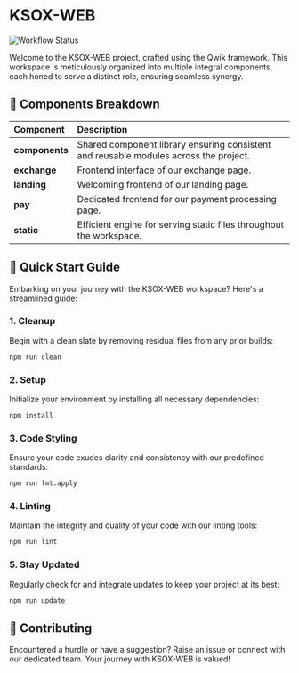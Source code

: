 # KSOX-WEB

![Workflow Status](https://github.com/visoftsolutions/ksox-web/actions/workflows/node.js.yml/badge.svg?event=push)

Welcome to the KSOX-WEB project, crafted using the Qwik framework. This workspace is meticulously organized into multiple integral components, each honed to serve a distinct role, ensuring seamless synergy.

## 🧩 Components Breakdown

| **Component**  | **Description**                                                                       |
| :------------- | :------------------------------------------------------------------------------------ |
| **components** | Shared component library ensuring consistent and reusable modules across the project. |
| **exchange**   | Frontend interface of our exchange page.                                              |
| **landing**    | Welcoming frontend of our landing page.                                               |
| **pay**        | Dedicated frontend for our payment processing page.                                   |
| **static**     | Efficient engine for serving static files throughout the workspace.                   |

## 🚀 Quick Start Guide

Embarking on your journey with the KSOX-WEB workspace? Here's a streamlined guide:

### 1. **Cleanup**

Begin with a clean slate by removing residual files from any prior builds:

```sh
npm run clean
```

### 2. **Setup**

Initialize your environment by installing all necessary dependencies:

```sh
npm install
```

### 3. **Code Styling**

Ensure your code exudes clarity and consistency with our predefined standards:

```sh
npm run fmt.apply
```

### 4. **Linting**

Maintain the integrity and quality of your code with our linting tools:

```sh
npm run lint
```

### 5. **Stay Updated**

Regularly check for and integrate updates to keep your project at its best:

```sh
npm run update
```

## 🤝 Contributing

Encountered a hurdle or have a suggestion? Raise an issue or connect with our dedicated team. Your journey with KSOX-WEB is valued!
